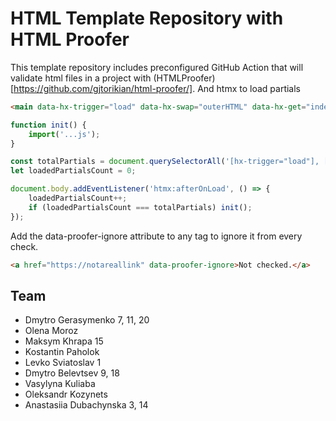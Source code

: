 # HTML Template Repository with HTML Proofer

This template repository includes preconfigured GitHub Action that will validate html files in a project with (HTMLProofer)[https://github.com/gjtorikian/html-proofer/].
And htmx to load partials

```html
<main data-hx-trigger="load" data-hx-swap="outerHTML" data-hx-get="index.main.partial.html"></main>
```


```js
function init() {
    import('...js');
}

const totalPartials = document.querySelectorAll('[hx-trigger="load"], [data-hx-trigger="load"]').length;
let loadedPartialsCount = 0;

document.body.addEventListener('htmx:afterOnLoad', () => {
    loadedPartialsCount++;
    if (loadedPartialsCount === totalPartials) init();
});
```

Add the data-proofer-ignore attribute to any tag to ignore it from every check.

```html
<a href="https://notareallink" data-proofer-ignore>Not checked.</a>
```


## Team
- Dmytro Gerasymenko 7, 11, 20
- Olena Moroz
- Maksym Khrapa 15
- Kostantin Paholok
- Levko Sviatoslav 1
- Dmytro Belevtsev 9, 18
- Vasylyna Kuliaba
- Oleksandr Kozynets
- Anastasiia Dubachynska 3, 14
